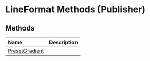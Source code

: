
# LineFormat Methods (Publisher)

## Methods



|**Name**|**Description**|
|:-----|:-----|
| [PresetGradient](1722feb5-22d0-18dc-bae8-d6c128746f3a.md)||
